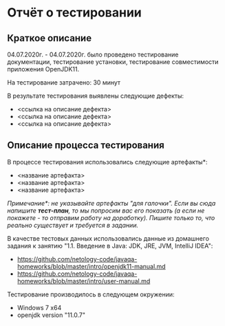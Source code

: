 # Отчёт о тестировании <OpenJDK11>

## Краткое описание

04.07.2020г. - 04.07.2020г. было проведено тестирование документации, тестирование установки, тестирование совместимости приложения OpenJDK11.

На тестирование затрачено: 30 минут

В результате тестирования выявлены следующие дефекты:
* <ссылка на описание дефекта>
* <ссылка на описание дефекта>
* <ссылка на описание дефекта>

## Описание процесса тестирования

В процессе тестирования использовались следующие артефакты*:
* <название артефакта>
* <название артефакта>
* <название артефакта>

*Примечание\*: не указывайте артефакты "для галочки". Если вы сюда напишите **тест-план**, то мы попросим вас его показать (а если не покажете - то отправим работу на доработку). Пишите только то, что реально существует и требуется в задании.*

В качестве тестовых данных использовались данные из домашнего задания к занятию "1.1. Введение в Java: JDK, JRE, JVM, IntelliJ IDEA":
* https://github.com/netology-code/javaqa-homeworks/blob/master/intro/openjdk11-manual.md
* https://github.com/netology-code/javaqa-homeworks/blob/master/intro/user-manual.md

Тестирование производилось в следующем окружении:
* Windows 7 x64
* openjdk version "11.0.7"
